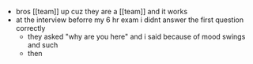 - bros [[team]] up cuz they are a [[team]] and it works
- at the interview beforre my 6 hr exam i didnt answer the first question correctly
	- they asked "why are you here" and i said because of mood swings and such
	- then